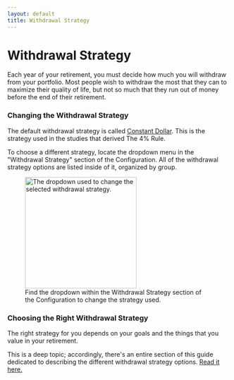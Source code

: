 ```yaml
---
layout: default
title: Withdrawal Strategy
---
```


# Withdrawal Strategy

Each year of your retirement, you must decide how much you will withdraw from
your portfolio. Most people wish to withdraw the most that they can to maximize
their quality of life, but not so much that they run out of money before the end
of their retirement.

### Changing the Withdrawal Strategy

The default withdrawal strategy is called
[Constant Dollar](../../withdrawal-strategies/constant-dollar). This is the
strategy used in the studies that derived The 4% Rule.

To choose a different strategy, locate the dropdown menu in the "Withdrawal
Strategy" section of the Configuration. All of the withdrawal strategy options
are listed inside of it, organized by group.

<figure>
    <img width="253px" src="/images/configuration-withdrawal-strategy-dropdown.jpg" alt="The dropdown used to change the selected withdrawal strategy.">
    <figcaption>Find the dropdown within the Withdrawal Strategy section of the Configuration to change the strategy used.</figcaption>
</figure>

### Choosing the Right Withdrawal Strategy

The right strategy for you depends on your goals and the things that you value
in your retirement.

This is a deep topic; accordingly, there's an entire section of this guide
dedicated to describing the different withdrawal strategy options.
[Read it here.](../../withdrawal-strategies/)
